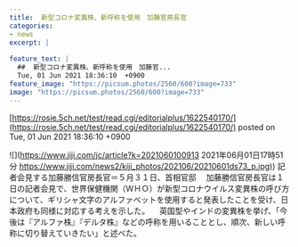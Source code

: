 ```yaml
---
title:  新型コロナ変異株、新呼称を使用　加藤官房長官  
categories:
- news
excerpt: |
  
feature_text: |
  ##  新型コロナ変異株、新呼称を使用　加藤官...
  Tue, 01 Jun 2021 18:36:10  +0900
feature_image: "https://picsum.photos/2560/600?image=733"
image: "https://picsum.photos/2560/600?image=733"
---
```


[https://rosie.5ch.net/test/read.cgi/editorialplus/1622540170/](https://rosie.5ch.net/test/read.cgi/editorialplus/1622540170/)
posted on Tue, 01 Jun 2021 18:36:10  +0900

<!--more-->

![](https://www.jiji.com/jc/article?k=2021060100913 2021年06月01日17時51分 [https://www.jiji.com/news2/kiji_photos/202106/20210601ds73_p.jpg)](https://www.jiji.com/news2/kiji_photos/202106/20210601ds73_p.jpg)) 記者会見する加藤勝信官房長官＝５月３１日、首相官邸 　加藤勝信官房長官は１日の記者会見で、世界保健機関（ＷＨＯ）が新型コロナウイルス変異株の呼び方について、ギリシャ文字のアルファベットを使用すると発表したことを受け、日本政府も同様に対応する考えを示した。 　英国型やインドの変異株を挙げ、「今後は『アルファ株』『デルタ株』などの呼称を用いることとし、順次、新しい呼称に切り替えていきたい」と述べた。

